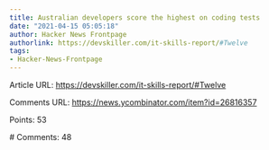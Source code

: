 ```yaml
---
title: Australian developers score the highest on coding tests
date: "2021-04-15 05:05:18"
author: Hacker News Frontpage
authorlink: https://devskiller.com/it-skills-report/#Twelve
tags:
- Hacker-News-Frontpage
---
```


<p>Article URL: <a href="https://devskiller.com/it-skills-report/#Twelve">https://devskiller.com/it-skills-report/#Twelve</a></p>
<p>Comments URL: <a href="https://news.ycombinator.com/item?id=26816357">https://news.ycombinator.com/item?id=26816357</a></p>
<p>Points: 53</p>
<p># Comments: 48</p>

